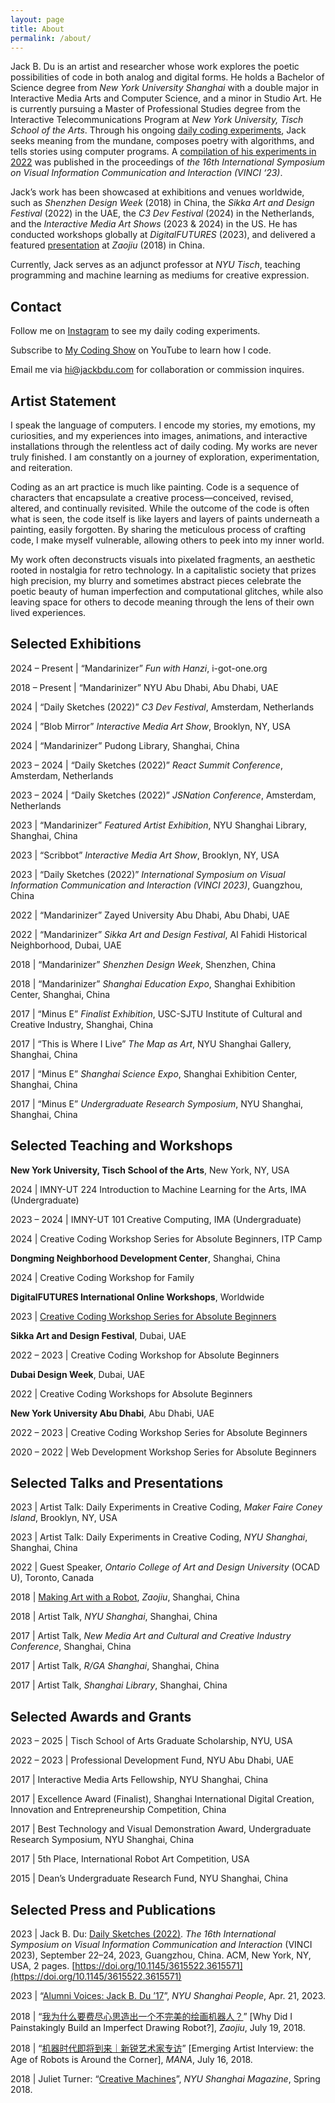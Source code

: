 ```yaml
---
layout: page
title: About
permalink: /about/
---
```


Jack B. Du is an artist and researcher whose work explores the poetic possibilities of code in both analog and digital forms. He holds a Bachelor of Science degree from _New York University Shanghai_ with a double major in Interactive Media Arts and Computer Science, and a minor in Studio Art. He is currently pursuing a Master of Professional Studies degree from the Interactive Telecommunications Program at _New York University, Tisch School of the Arts_. Through his ongoing [daily coding experiments](https://jackbdu.com/works/daily-sketches/), Jack seeks meaning from the mundane, composes poetry with algorithms, and tells stories using computer programs. A [compilation of his experiments in 2022](https://doi.org/10.1145/3615522.3615571) was published in the proceedings of _the 16th International Symposium on Visual Information Communication and Interaction (VINCI ‘23)_.

Jack’s work has been showcased at exhibitions and venues worldwide, such as _Shenzhen Design Week_ (2018) in China, the _Sikka Art and Design Festival_ (2022) in the UAE, the _C3 Dev Festival_ (2024) in the Netherlands, and the _Interactive Media Art Shows_ (2023 & 2024\) in the US. He has conducted workshops globally at _DigitalFUTURES_ (2023), and delivered a featured [presentation](https://www.bilibili.com/video/av27211915/) at _Zaojiu_ (2018) in China.

Currently, Jack serves as an adjunct professor at _NYU Tisch_, teaching programming and machine learning as mediums for creative expression.

## Contact

Follow me on [Instagram](https://instagram.com/jackbdu) to see my daily coding experiments.

Subscribe to [My Coding Show](https://www.youtube.com/channel/UCUP34ETx7nvIbd4ypkR02hg) on YouTube to learn how I code.

Email me via [hi@jackbdu.com](mailto:hi@jackbdu.com) for collaboration or commission inquires.

## Artist Statement

I speak the language of computers. I encode my stories, my emotions, my curiosities, and my experiences into images, animations, and interactive installations through the relentless act of daily coding. My works are never truly finished. I am constantly on a journey of exploration, experimentation, and reiteration.

Coding as an art practice is much like painting. Code is a sequence of characters that encapsulate a creative process—conceived, revised, altered, and continually revisited. While the outcome of the code is often what is seen, the code itself is like layers and layers of paints underneath a painting, easily forgotten. By sharing the meticulous process of crafting code, I make myself vulnerable, allowing others to peek into my inner world.

My work often deconstructs visuals into pixelated fragments, an aesthetic rooted in nostalgia for retro technology. In a capitalistic society that prizes high precision, my blurry and sometimes abstract pieces celebrate the poetic beauty of human imperfection and computational glitches, while also leaving space for others to decode meaning through the lens of their own lived experiences.

## Selected Exhibitions

2024 – Present \| “Mandarinizer” _Fun with Hanzi_, i-got-one.org

2018 – Present \| “Mandarinizer” NYU Abu Dhabi, Abu Dhabi, UAE

2024 \| “Daily Sketches (2022)” _C3 Dev Festival_, Amsterdam, Netherlands

2024 \| ”Blob Mirror” _Interactive Media Art Show_, Brooklyn, NY, USA

2024 \| “Mandarinizer” Pudong Library, Shanghai, China

2023 – 2024 \| “Daily Sketches (2022)” _React Summit Conference_, Amsterdam, Netherlands

2023 – 2024 \| “Daily Sketches (2022)” _JSNation Conference_, Amsterdam, Netherlands

2023 \| “Mandarinizer” _Featured Artist Exhibition_, NYU Shanghai Library, Shanghai, China

2023 \| “Scribbot” _Interactive Media Art Show_, Brooklyn, NY, USA

2023 \| “Daily Sketches (2022)” _International Symposium on Visual Information Communication and Interaction (VINCI 2023\)_, Guangzhou, China

2022 \| “Mandarinizer” Zayed University Abu Dhabi, Abu Dhabi, UAE

2022 \| “Mandarinizer” _Sikka Art and Design Festival_, Al Fahidi Historical Neighborhood, Dubai, UAE

2018 \| “Mandarinizer” _Shenzhen Design Week_, Shenzhen, China

2018 \| “Mandarinizer” _Shanghai Education Expo_, Shanghai Exhibition Center, Shanghai, China

2017 \| “Minus E” _Finalist Exhibition_, USC-SJTU Institute of Cultural and Creative Industry, Shanghai, China

2017 \| “This is Where I Live” _The Map as Art_, NYU Shanghai Gallery, Shanghai, China

2017 \| “Minus E” _Shanghai Science Expo_, Shanghai Exhibition Center, Shanghai, China

2017 \| “Minus E” _Undergraduate Research Symposium_, NYU Shanghai, Shanghai, China

## Selected Teaching and Workshops

**New York University, Tisch School of the Arts**, New York, NY, USA

2024 \| IMNY-UT 224 Introduction to Machine Learning for the Arts, IMA (Undergraduate)

2023 – 2024 \| IMNY-UT 101 Creative Computing, IMA (Undergraduate)

2024 \| Creative Coding Workshop Series for Absolute Beginners, ITP Camp

**Dongming Neighborhood Development Center**, Shanghai, China

2024 \| Creative Coding Workshop for Family

**DigitalFUTURES International Online Workshops**, Worldwide

2023 \| [Creative Coding Workshop Series for Absolute Beginners](https://jackbdu.com/teaching/creative-coding-for-absolute-beginners/)

**Sikka Art and Design Festival**, Dubai, UAE

2022 – 2023 \| Creative Coding Workshop for Absolute Beginners

**Dubai Design Week**, Dubai, UAE

2022 \| Creative Coding Workshops for Absolute Beginners

**New York University Abu Dhabi**, Abu Dhabi, UAE

2022 – 2023 \| Creative Coding Workshop Series for Absolute Beginners

2020 – 2022 \| Web Development Workshop Series for Absolute Beginners

## Selected Talks and Presentations

2023 \| Artist Talk: Daily Experiments in Creative Coding, _Maker Faire Coney Island_, Brooklyn, NY, USA

2023 \| Artist Talk: Daily Experiments in Creative Coding, _NYU Shanghai_, Shanghai, China

2022 \| Guest Speaker, _Ontario College of Art and Design University_ (OCAD U), Toronto, Canada

2018 \| [Making Art with a Robot](https://www.bilibili.com/video/BV1Ds411E7ap/), _Zaojiu_, Shanghai, China

2018 \| Artist Talk, _NYU Shanghai_, Shanghai, China

2017 \| Artist Talk, _New Media Art and Cultural and Creative Industry Conference_, Shanghai, China

2017 \| Artist Talk, _R/GA Shanghai_, Shanghai, China

2017 \| Artist Talk, _Shanghai Library_, Shanghai, China

## Selected Awards and Grants

2023 – 2025 \| Tisch School of Arts Graduate Scholarship, NYU, USA

2022 – 2023 \| Professional Development Fund, NYU Abu Dhabi, UAE

2017 \| Interactive Media Arts Fellowship, NYU Shanghai, China

2017 \| Excellence Award (Finalist), Shanghai International Digital Creation, Innovation and Entrepreneurship Competition, China

2017 \| Best Technology and Visual Demonstration Award, Undergraduate Research Symposium, NYU Shanghai, China

2017 \| 5th Place, International Robot Art Competition, USA

2015 \| Dean’s Undergraduate Research Fund, NYU Shanghai, China

## Selected Press and Publications

2023 \| Jack B. Du: [Daily Sketches (2022)](https://doi.org/10.1145/3615522.3615571). _The 16th International Symposium on Visual Information Communication and Interaction_ (VINCI 2023), September 22–24, 2023, Guangzhou, China. ACM, New York, NY, USA, 2 pages. [https://doi.org/10.1145/3615522.3615571](https://doi.org/10.1145/3615522.3615571)

2023 \| “[Alumni Voices: Jack B. Du ’17](https://shanghai.nyu.edu/stories/alumni-voices-jack-b-du-17)”, _NYU Shanghai People_, Apr. 21, 2023.

2018 \| “[我为什么要费尽心思造出一个不完美的绘画机器人？](https://mp.weixin.qq.com/s/ZiTIpNLR9Vm13mw_fxWhGQ)” \[Why Did I Painstakingly Build an Imperfect Drawing Robot?\], _Zaojiu_, July 19, 2018.

2018 \| “[机器时代即将到来｜新锐艺术家专访](https://mp.weixin.qq.com/s/4yy7EwKfEpMtOzV7RD5VsA)” \[Emerging Artist Interview: the Age of Robots is Around the Corner\], _MANA_, July 16, 2018.

2018 \| Juliet Turner: “[Creative Machines](https://cdn.shanghai.nyu.edu/sites/default/files/accessible_nyush_spring2018_english.pdf)”, _NYU Shanghai Magazine_, Spring 2018.
